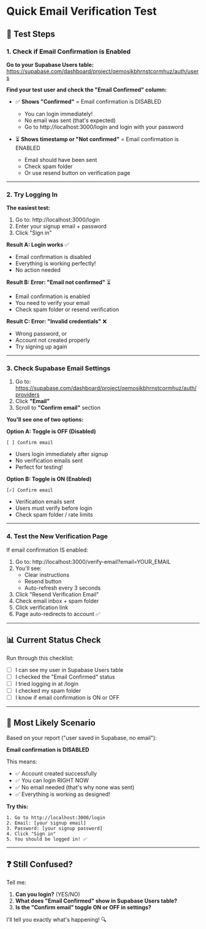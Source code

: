 # Quick Email Verification Test

## 🧪 Test Steps

### 1. Check if Email Confirmation is Enabled

**Go to your Supabase Users table:**
https://supabase.com/dashboard/project/qemosikbhrnstcormhuz/auth/users

**Find your test user and check the "Email Confirmed" column:**

- ✅ **Shows "Confirmed"** = Email confirmation is DISABLED
  - You can login immediately!
  - No email was sent (that's expected)
  - Go to http://localhost:3000/login and login with your password

- ⏳ **Shows timestamp or "Not confirmed"** = Email confirmation is ENABLED  
  - Email should have been sent
  - Check spam folder
  - Or use resend button on verification page

---

### 2. Try Logging In

**The easiest test:**

1. Go to: http://localhost:3000/login
2. Enter your signup email + password
3. Click "Sign in"

**Result A: Login works** ✅
- Email confirmation is disabled
- Everything is working perfectly!
- No action needed

**Result B: Error: "Email not confirmed"** ⏳
- Email confirmation is enabled
- You need to verify your email
- Check spam folder or resend verification

**Result C: Error: "Invalid credentials"** ❌
- Wrong password, or
- Account not created properly
- Try signing up again

---

### 3. Check Supabase Email Settings

1. Go to: https://supabase.com/dashboard/project/qemosikbhrnstcormhuz/auth/providers
2. Click **"Email"**
3. Scroll to **"Confirm email"** section

**You'll see one of two options:**

**Option A: Toggle is OFF (Disabled)**
```
[ ] Confirm email
```
- Users login immediately after signup
- No verification emails sent
- Perfect for testing!

**Option B: Toggle is ON (Enabled)**
```
[✓] Confirm email
```
- Verification emails sent
- Users must verify before login
- Check spam folder / rate limits

---

### 4. Test the New Verification Page

If email confirmation IS enabled:

1. Go to: http://localhost:3000/verify-email?email=YOUR_EMAIL
2. You'll see:
   - Clear instructions
   - Resend button
   - Auto-refresh every 3 seconds
3. Click "Resend Verification Email"
4. Check email inbox + spam folder
5. Click verification link
6. Page auto-redirects to account ✅

---

## 📊 Current Status Check

Run through this checklist:

- [ ] I can see my user in Supabase Users table
- [ ] I checked the "Email Confirmed" status
- [ ] I tried logging in at /login
- [ ] I checked my spam folder
- [ ] I know if email confirmation is ON or OFF

---

## 🎯 Most Likely Scenario

Based on your report ("user saved in Supabase, no email"):

**Email confirmation is DISABLED** 

This means:
- ✅ Account created successfully
- ✅ You can login RIGHT NOW
- ✅ No email needed (that's why none was sent)
- ✅ Everything is working as designed!

**Try this:**
```
1. Go to http://localhost:3000/login
2. Email: [your signup email]
3. Password: [your signup password]
4. Click "Sign in"
5. You should be logged in! ✅
```

---

## ❓ Still Confused?

Tell me:
1. **Can you login?** (YES/NO)
2. **What does "Email Confirmed" show in Supabase Users table?**
3. **Is the "Confirm email" toggle ON or OFF in settings?**

I'll tell you exactly what's happening! 🔍
